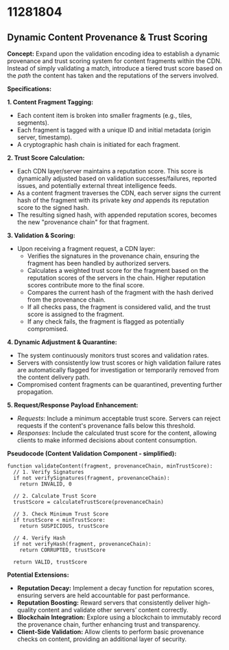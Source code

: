 # 11281804

## Dynamic Content Provenance & Trust Scoring

**Concept:** Expand upon the validation encoding idea to establish a dynamic provenance and trust scoring system for content fragments within the CDN. Instead of simply validating a match, introduce a tiered trust score based on the *path* the content has taken and the reputations of the servers involved.

**Specifications:**

**1. Content Fragment Tagging:**
   - Each content item is broken into smaller fragments (e.g., tiles, segments).
   - Each fragment is tagged with a unique ID and initial metadata (origin server, timestamp).
   - A cryptographic hash chain is initiated for each fragment.

**2. Trust Score Calculation:**
   - Each CDN layer/server maintains a reputation score. This score is dynamically adjusted based on validation successes/failures, reported issues, and potentially external threat intelligence feeds.
   - As a content fragment traverses the CDN, each server *signs* the current hash of the fragment with its private key *and* appends its reputation score to the signed hash.
   - The resulting signed hash, with appended reputation scores, becomes the new "provenance chain" for that fragment.

**3. Validation & Scoring:**
   - Upon receiving a fragment request, a CDN layer:
     - Verifies the signatures in the provenance chain, ensuring the fragment has been handled by authorized servers.
     - Calculates a weighted trust score for the fragment based on the reputation scores of the servers in the chain.  Higher reputation scores contribute more to the final score.
     - Compares the current hash of the fragment with the hash derived from the provenance chain.
     - If all checks pass, the fragment is considered valid, and the trust score is assigned to the fragment.
     - If any check fails, the fragment is flagged as potentially compromised.

**4. Dynamic Adjustment & Quarantine:**
   - The system continuously monitors trust scores and validation rates.
   - Servers with consistently low trust scores or high validation failure rates are automatically flagged for investigation or temporarily removed from the content delivery path.
   - Compromised content fragments can be quarantined, preventing further propagation.

**5. Request/Response Payload Enhancement:**

   - *Requests*: Include a minimum acceptable trust score.  Servers can reject requests if the content's provenance falls below this threshold.
   - *Responses*: Include the calculated trust score for the content, allowing clients to make informed decisions about content consumption.

**Pseudocode (Content Validation Component - simplified):**

```
function validateContent(fragment, provenanceChain, minTrustScore):
  // 1. Verify Signatures
  if not verifySignatures(fragment, provenanceChain):
    return INVALID, 0

  // 2. Calculate Trust Score
  trustScore = calculateTrustScore(provenanceChain)

  // 3. Check Minimum Trust Score
  if trustScore < minTrustScore:
    return SUSPICIOUS, trustScore

  // 4. Verify Hash
  if not verifyHash(fragment, provenanceChain):
    return CORRUPTED, trustScore

  return VALID, trustScore
```

**Potential Extensions:**

*   **Reputation Decay:** Implement a decay function for reputation scores, ensuring servers are held accountable for past performance.
*   **Reputation Boosting:** Reward servers that consistently deliver high-quality content and validate other servers’ content correctly.
*   **Blockchain Integration:** Explore using a blockchain to immutably record the provenance chain, further enhancing trust and transparency.
*   **Client-Side Validation:** Allow clients to perform basic provenance checks on content, providing an additional layer of security.